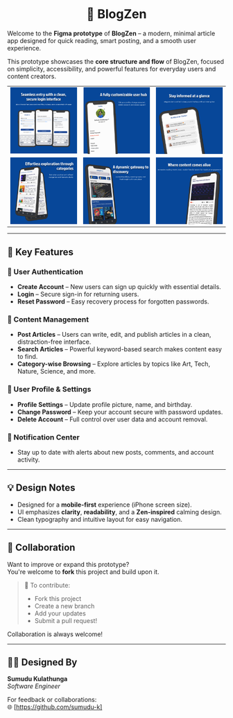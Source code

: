 <h1 align="center">📘 BlogZen</h1>

Welcome to the **Figma prototype** of **BlogZen** – a modern, minimal article app designed for quick reading, smart posting, and a smooth user experience.

This prototype showcases the **core structure and flow** of BlogZen, focused on simplicity, accessibility, and powerful features for everyday users and content creators.


<table>
  <tr>
    <td><img src="https://raw.githubusercontent.com/sumudu-k/BlogZen---Figma-Prototype/refs/heads/main/Mockup%20Collection/login_m.png" alt="Mockup 1" width="300"/></td>
    <td><img src="https://raw.githubusercontent.com/sumudu-k/BlogZen---Figma-Prototype/refs/heads/main/Mockup%20Collection/profile_m.png" alt="Mockup 2" width="300"/></td>
    <td><img src="https://raw.githubusercontent.com/sumudu-k/BlogZen---Figma-Prototype/refs/heads/main/Mockup%20Collection/notification_m.png" alt="Mockup 3" width="300"/></td>
  </tr>
  <tr>
    <td><img src="https://raw.githubusercontent.com/sumudu-k/BlogZen---Figma-Prototype/refs/heads/main/Mockup%20Collection/article_card_m.png" alt="Mockup 4" width="300"/></td>
    <td><img src="https://raw.githubusercontent.com/sumudu-k/BlogZen---Figma-Prototype/refs/heads/main/Mockup%20Collection/home_m.png" alt="Mockup 5" width="300"/></td>
    <td><img src="https://raw.githubusercontent.com/sumudu-k/BlogZen---Figma-Prototype/refs/heads/main/Mockup%20Collection/article_m.png" alt="Mockup 6" width="300"/></td>
  </tr>
</table>

---



## 🚀 Key Features

### 🔐 User Authentication

- **Create Account** – New users can sign up quickly with essential details.
- **Login** – Secure sign-in for returning users.
- **Reset Password** – Easy recovery process for forgotten passwords.

### 📝 Content Management

- **Post Articles** – Users can write, edit, and publish articles in a clean, distraction-free interface.
- **Search Articles** – Powerful keyword-based search makes content easy to find.
- **Category-wise Browsing** – Explore articles by topics like Art, Tech, Nature, Science, and more.

### 👤 User Profile & Settings

- **Profile Settings** – Update profile picture, name, and birthday.
- **Change Password** – Keep your account secure with password updates.
- **Delete Account** – Full control over user data and account removal.

### 🔔 Notification Center

- Stay up to date with alerts about new posts, comments, and account activity.

---

## 💡 Design Notes

- Designed for a **mobile-first** experience (iPhone screen size).
- UI emphasizes **clarity**, **readability**, and a **Zen-inspired** calming design.
- Clean typography and intuitive layout for easy navigation.

---

## 🤝 Collaboration

Want to improve or expand this prototype?  
You're welcome to **fork** this project and build upon it.

> 📎 To contribute:
>
> - Fork this project
> - Create a new branch
> - Add your updates
> - Submit a pull request!

Collaboration is always welcome!

---

## 🧑‍🎨 Designed By

**Sumudu Kulathunga**  
_Software Engineer_

For feedback or collaborations:  
🌐 [https://github.com/sumudu-k]
